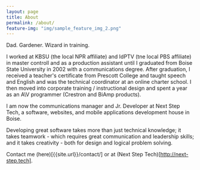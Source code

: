 ```yaml
---
layout: page
title: About
permalink: /about/
feature-img: "img/sample_feature_img_2.png"
---
```

Dad. Gardener. Wizard in training.

I worked at KBSU (the local NPR affiliate) and IdPTV (tne local PBS affiliate) in master controll and as a production assistant until I graduated from Boise State University in 2002 with a communications degree. After graduation, I received a teacher's certificate from Prescott College and taught speech and English and was the technical coordinator at an online charter school. I then moved into corporate training / instructional design and spent a year as an A\V programmer (Crestron and BiAmp products).

I am now the communications manager and Jr. Developer at Next Step Tech, a software, websites, and mobile applications development house in Boise.

Developing great software takes more than just technical knowledge; it takes teamwork - which requires great communication and leadership skills; and it takes creativity - both for design and logical problem solving.

Contact me (here)[{{site.url}}/contact/] or at (Next Step Tech)[http://next-step.tech].
